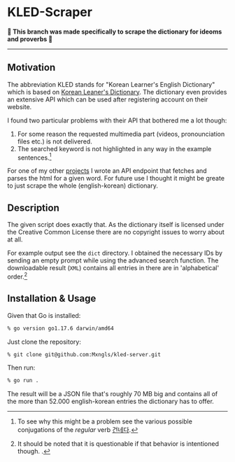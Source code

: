 # KLED-Scraper

**&#x1F4CC; This branch was made specifically to scrape the dictionary for ideoms and proverbs &#x1F4CC;**

---

## Motivation

The abbreviation KLED stands for "Korean Learner's English Dictionary" which is based on [Korean Leaner's Dictionary](https://krdict.korean.go.kr/mainAction). The dictionary even provides an extensive API which can be used after registering account on their website.

I found two particular problems with their API that bothered me a lot though:
1. For some reason the requested multimedia part (videos, pronounciation files etc.) is not delivered.
2. The searched keyword is not highlighted in any way in the example sentences.[^1]

For one of my other [projects](https://github.com/Mxngls/kled-server) I wrote an API endpoint that fetches and parses the html for a given word. For future use I thought it might be greate to just scrape the whole (english-korean) dictionary. 

## Description

The given script does exactly that. As the dictionary itself is licensed under the Creative Common License there are no copyright issues to worry about at all.

For example output see the ```dict``` directory. I obtained the necessary IDs by sending an empty prompt while using the advanced search function. The downloadable result (```XML```) contains all entries in there are in 'alphabetical' order.[^2]

## Installation & Usage

Given that Go is installed:
```zsh
% go version go1.17.6 darwin/amd64
```

Just clone the repository:
```zsh
% git clone git@github.com:Mxngls/kled-server.git
````

Then run:
```zsh
% go run .
```

The result will be a JSON file that's roughly 70 MB big and contains all of the more than 52.000 english-korean entries the dictionary has to offer.

[^1]:To see why this might be a problem see the various possible conjugations of the *regular* verb [건네다](https://en.wiktionary.org/wiki/%EA%B1%B4%EB%84%A4%EB%8B%A4#Conjugation).
[^2]:It should be noted that it is questionable if that behavior is intentioned though. .
